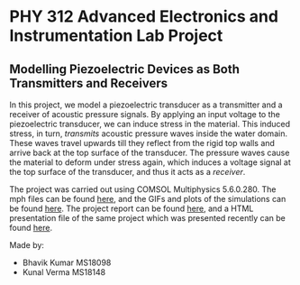 # PHY 312 Advanced Electronics and Instrumentation Lab Project
## Modelling Piezoelectric Devices as Both Transmitters and Receivers

In this project, we model a piezoelectric transducer as a transmitter and a receiver of acoustic pressure signals. By applying an input voltage to the piezoelectric transducer, we can induce stress in the material. This induced stress, in turn, _transmits_ acoustic pressure waves inside the water domain. These waves travel upwards till they reflect from the rigid top walls and arrive back at the top surface of the transducer. The pressure waves cause the material to deform under stress again, which induces a voltage signal at the top surface of the transducer, and thus it acts as a _receiver_.

The project was carried out using COMSOL Multiphysics 5.6.0.280. The mph files can be found [here](https://github.com/kaizokugarizoro/phy312electronicsproject/blob/main/project_file_comsol.mph), and the GIFs and plots of the simulations can be found [here](https://github.com/kaizokugarizoro/phy312electronicsproject/tree/main/images%20and%20gifs). The project report can be found [here](https://github.com/kaizokugarizoro/phy312electronicsproject/blob/main/project_report.pdf), and a HTML presentation file of the same project which was presented recently can be found [here](https://github.com/kaizokugarizoro/phy312electronicsproject/blob/main/project_slides.html).

Made by:
- Bhavik Kumar MS18098
- Kunal Verma MS18148
